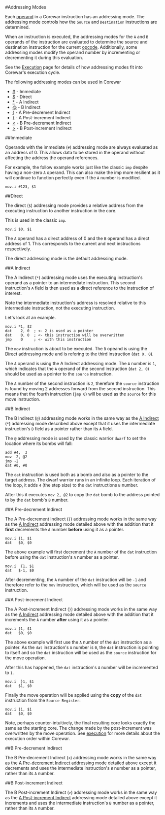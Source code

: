 #Addressing Modes

Each [operand](operands) in a Corewar instruction has an addressing mode. The addressing mode controls how the `Source` and `Destination` instructions are determined.

When an instruction is executed, the addressing modes for the `A` and `B` operands of the instruction are evaluated to determine the source and destination instruction for the current [opcode](opcodes). Additionally, some addressing modes modify the operand number by incrementing or decrementing it during this evaluation.

See the [Execution](execution) page for details of how addressing modes fit into Corewar's execution cycle.

The following addressing modes can be used in Corewar

* [#](#immediate) - Immediate
* [$](#direct) - Direct
* [*](#a-indirect) - A Indirect
* [@](#b-indirect) - B Indirect
* [{](#a-pre-decrement-indirect) - A Pre-decrement Indirect
* [}](#a-post-increment-indirect) - A Post-increment Indirect
* [<](#b-pre-decrement-indirect) - B Pre-decrement Indirect
* [>](#b-post-increment-indirect) - B Post-increment Indirect

##Immediate

Operands with the immediate (`#`) addressing mode are always evaluated as an address of 0. This allows data to be stored in the operand without affecting the address the operand references.

For example, the follow example works just like the classic `imp` despite having a non-zero `A` operand. This can also make the imp more resilient as it will continue to function perfectly even if the `A` number is modified.

```
mov.i #123, $1
```

##Direct

The direct (`$`) addressing mode provides a relative address from the executing instruction to another instruction in the core.

This is used in the classic `imp`.

```
mov.i $0, $1
```

The `A` operand has a direct address of 0 and the `B` operand has a direct address of 1. This corresponds to the current and next instructions respectively.

The direct addressing mode is the default addressing mode.

##A Indirect

The A Indirect (`*`) addressing mode uses the executing instruction's operand as a pointer to an intermediate instruction. This second instruction's `A` field is then used as a direct reference to the instruction of interest.

Note the intermediate instruction's address is resolved relative to this intermediate instruction, not the executing instruction.

Let's look at an example.

```
mov.i *1, $2
dat    2, 0  ; <- 2 is used as a pointer
dat    0, 0  ; <- this instruction will be overwritten
jmp    0     ; <- with this instruction
```

The `mov` instruction is about to be executed. The `B` opeand is using the [Direct](#direct) addressing mode and is refering to the third instruction (`dat 0, 0`).

The `A` operand is using the A Indirect addressing mode. The `A` number is `1`, which indicates that the `A` operand of the second instruction (`dat 2, 0`) should be used as a pointer to the `source` instruction.

The `A` number of the second instruction is `2`, therefore the `source` instruction is found by moving 2 addresses forward from the second instruction. This means that the fourth instruction (`jmp 0`) will be used as the `source` for this move instruction. 

##B Indirect

The B Indirect (`@`) addressing mode works in the same way as the [A Indirect](#a-indirect) (`*`) addressing mode described above except that it uses the intermediate instruction's `B` field as a pointer rather than its `A` field.

The `@` addressing mode is used by the classic warrior `dwarf` to set the location where its bombs will fall:

```
add #4,  3
mov  2, @2
jmp -2
dat #0, #0
```
The `dat` instruction is used both as a bomb and also as a pointer to the target address. The dwarf warrior runs in an infinite loop. Each iteration of the loop, it adds `4` (the step size) to the `dat` instructions `B` number.

After this it executes `mov 2, @2` to copy the `dat` bomb to the address pointed to by the `dat` bomb's `B` number.

##A Pre-decrement Indirect

The A Pre-decrement Indirect (`{`) addressing mode works in the same way as the [A Indirect](`*`) addressing mode detailed above with the addition that it **first** decrements the `A` number **before** using it as a pointer.

```
mov.i {1, $1
dat   $0, $0
```

The above example will first decrement the `A` number of the `dat` instruction before using the `dat` instruction's `A` number as a pointer.

```
mov.i  {1, $1
dat   $-1, $0
```

After decrementing, the `A` number of the `dat` instruction will be `-1` and therefore refer to the `mov` instruction, which will be used as the `source` instruction.

##A Post-increment Indirect

The A Post-increment Indirect (`}`) addressing mode works in the same way as the [A Indirect](`*`) addressing mode detailed above with the addition that it increments the `A` number **after** using it as a pointer.

```
mov.i }1, $1
dat   $0, $0
```

The above example will first use the `A` number of the `dat` instruction as a pointer. As the `dat` instruction's `A` number is `0`, the `dat` instruction is pointing to itself and so the `dat` instruction will be used as the `source` instruction for the move operation.

After this has happened, the `dat` instruction's `A` number will be incremented to `1`.

```
mov.i  }1, $1
dat   $1, $0
```

Finally the move operation will be applied using the **copy** of the `dat` instruction from the `Source Register`:

```redcode
mov.i }1, $1
dat   $0, $0
```

Note, perhaps counter-intuitively, the final resulting core looks exactly the same as the starting core. The change made by the post-increment was overwritten by the move operation. See [execution](execution) for more details about the execution order within Corewar.

##B Pre-decrement Indirect

The B Pre-decrement Indirect (`<`) addressing mode works in the same way as the [A Pre-decrement Indirect](#a-pre-decrement-indirect) addressing mode detailed above except it decrements and uses the intermediate instruction's `B` number as a pointer, rather than its `A` number.

##B Post-increment Indirect

The B Post-increment Indirect (`>`) addressing mode works in the same way as the [A Post-increment Indirect](#a-post-increment-indirect) addressing mode detailed above except it increments and uses the intermediate instruction's `B` number as a pointer, rather than its `A` number.
